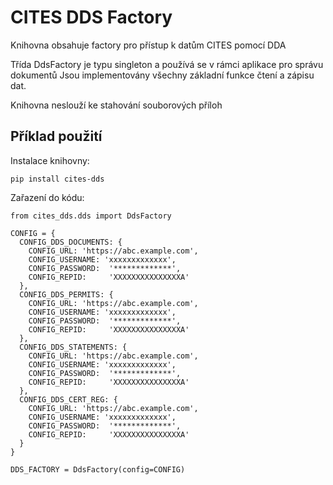 # CITES DDS Factory

Knihovna obsahuje factory pro přístup k datům CITES pomocí DDA 

Třída DdsFactory je typu singleton a používá se v rámci aplikace pro správu dokumentů 
Jsou implementovány všechny základní funkce čtení a zápisu dat. 

Knihovna neslouží ke stahování souborových příloh 

## Příklad použití

Instalace knihovny: 

    pip install cites-dds

Zařazení do kódu:

    from cites_dds.dds import DdsFactory

    CONFIG = {
      CONFIG_DDS_DOCUMENTS: {
        CONFIG_URL: 'https://abc.example.com',
        CONFIG_USERNAME: 'xxxxxxxxxxxxx',
        CONFIG_PASSWORD:  '*************',
        CONFIG_REPID:     'XXXXXXXXXXXXXXXA'
      },
      CONFIG_DDS_PERMITS: {
        CONFIG_URL: 'https://abc.example.com',
        CONFIG_USERNAME: 'xxxxxxxxxxxxx',
        CONFIG_PASSWORD:  '*************',
        CONFIG_REPID:     'XXXXXXXXXXXXXXXA'
      },
      CONFIG_DDS_STATEMENTS: {
        CONFIG_URL: 'https://abc.example.com',
        CONFIG_USERNAME: 'xxxxxxxxxxxxx',
        CONFIG_PASSWORD:  '*************',
        CONFIG_REPID:     'XXXXXXXXXXXXXXXA'
      },
      CONFIG_DDS_CERT_REG: {
        CONFIG_URL: 'https://abc.example.com',
        CONFIG_USERNAME: 'xxxxxxxxxxxxx',
        CONFIG_PASSWORD:  '*************',
        CONFIG_REPID:     'XXXXXXXXXXXXXXXA'
      }
    }

    DDS_FACTORY = DdsFactory(config=CONFIG)
